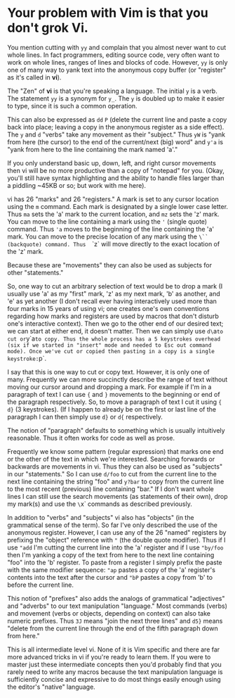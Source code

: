 # Your problem with Vim is that you don't grok Vi.

You mention cutting with `yy` and complain that you almost never want to cut whole lines.
In fact programmers, editing source code, very often want to work on whole lines, ranges
of lines and blocks of code. However, `yy` is only one of many way to yank text into the
anonymous copy buffer (or "register" as it's called in **vi**).

The "Zen" of **vi** is that you're speaking a language. The initial `y` is a verb. The
statement `yy` is a synonym for `y_`. The `y` is doubled up to make it easier to type,
since it is such a common operation.

This can also be expressed as `dd` `P` (delete the current line and paste a copy back
into place; leaving a copy in the anonymous register as a side effect). The `y` and `d`
"verbs" take any movement as their "subject." Thus `yW` is "yank from here (the cursor)
to the end of the current/next (big) word" and `y'a` is "yank from here to the line
containing the mark named 'a'."

If you only understand basic up, down, left, and right cursor movements then vi will
be no more productive than a copy of "notepad" for you. (Okay, you'll still have syntax
highlighting and the ability to handle files larger than a piddling ~45KB or so; but
work with me here).

vi has 26 "marks" and 26 "registers." A mark is set to any cursor location using the `m`
command. Each mark is designated by a single lower case letter. Thus `ma` sets the 'a'
mark to the current location, and `mz` sets the 'z' mark. You can move to the line
containing a mark using the `'` (single quote) command. Thus `'a` moves to the beginning
of the line containing the 'a' mark. You can move to the precise location of any mark
using the `\`` (backquote) command. Thus  `\`z` will move directly to the exact location
of the 'z' mark.

Because these are "movements" they can also be used as subjects for other "statements."

So, one way to cut an arbitrary selection of text would be to drop a mark (I usually use
'a' as my "first" mark, 'z' as my next mark, 'b' as another, and 'e' as yet another
(I don't recall ever having interactively used more than four marks in 15 years of using
vi; one creates one's own conventions regarding how marks and registers are used by
macros that don't disturb one's interactive context). Then we go to the other end of our
desired text; we can start at either end, it doesn't matter. Then we can simply use
`d\`a` to cut or `y\`a` to copy. Thus the whole process has a 5 keystrokes overhead
(six if we started in "insert" mode and needed to Esc out command mode). Once we've cut
or copied then pasting in a copy is a single keystroke: `p`.

I say that this is one way to cut or copy text. However, it is only one of many.
Frequently we can more succinctly describe the range of text without moving our cursor
around and dropping a mark. For example if I'm in a paragraph of text I can use `{` and `}`
movements to the beginning or end of the paragraph respectively. So, to move a paragraph
of text I cut it using `{ d}` (3 keystrokes). (If I happen to already be on the first
or last line of the paragraph I can then simply use `d}` or `d{` respectively.

The notion of "paragraph" defaults to something which is usually intuitively reasonable.
Thus it often works for code as well as prose.

Frequently we know some pattern (regular expression) that marks one end or the other of
the text in which we're interested. Searching forwards or backwards are movements in vi.
Thus they can also be used as "subjects" in our "statements." So I can use `d/foo` to
cut from the current line to the next line containing the string "foo" and `y?bar` to
copy from the current line to the most recent (previous) line containing "bar." If I
don't want whole lines I can still use the search movements (as statements of their own),
drop my mark(s) and use the `\`x` commands as described previously.

In addition to "verbs" and "subjects" vi also has "objects" (in the grammatical sense
of the term). So far I've only described the use of the anonymous register. However, I
can use any of the 26 "named" registers by prefixing the "object" reference with `"`
(the double quote modifier). Thus if I use `"add` I'm cutting the current line into the
'a' register and if I use `"by/foo` then I'm yanking a copy of the text from here to
the next line containing "foo" into the 'b' register. To paste from a register I simply
prefix the paste with the same modifier sequence: `"ap` pastes a copy of the 'a'
register's contents into the text after the cursor and `"bP` pastes a copy from 'b' to
before the current line.

This notion of "prefixes" also adds the analogs of grammatical "adjectives" and
"adverbs" to our text manipulation "language." Most commands (verbs) and movement
(verbs or objects, depending on context) can also take numeric prefixes. Thus `3J` means
"join the next three lines" and `d5}` means "delete from the current line through the
end of the fifth paragraph down from here."

This is all intermediate level vi. None of it is Vim specific and there are far more
advanced tricks in vi if you're ready to learn them. If you were to master just these
intermediate concepts then you'd probably find that you rarely need to write any macros
because the text manipulation language is sufficiently concise and expressive to do most
things easily enough using the editor's "native" language.
